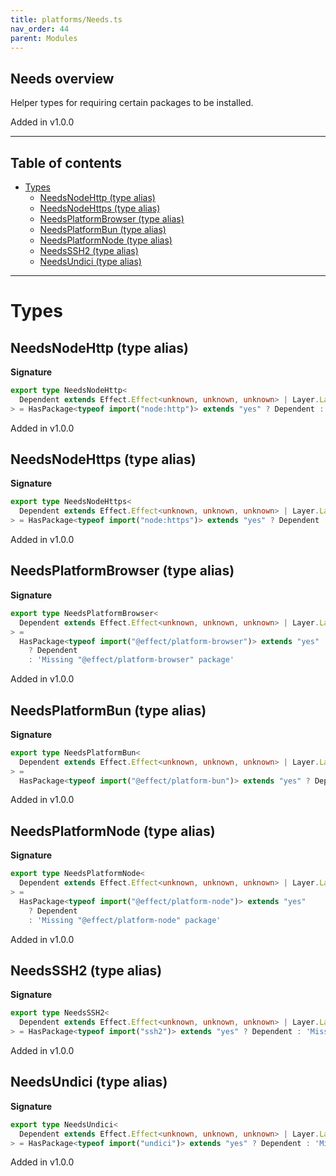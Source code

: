 ```yaml
---
title: platforms/Needs.ts
nav_order: 44
parent: Modules
---
```


## Needs overview

Helper types for requiring certain packages to be installed.

Added in v1.0.0

---

<h2 class="text-delta">Table of contents</h2>

- [Types](#types)
  - [NeedsNodeHttp (type alias)](#needsnodehttp-type-alias)
  - [NeedsNodeHttps (type alias)](#needsnodehttps-type-alias)
  - [NeedsPlatformBrowser (type alias)](#needsplatformbrowser-type-alias)
  - [NeedsPlatformBun (type alias)](#needsplatformbun-type-alias)
  - [NeedsPlatformNode (type alias)](#needsplatformnode-type-alias)
  - [NeedsSSH2 (type alias)](#needsssh2-type-alias)
  - [NeedsUndici (type alias)](#needsundici-type-alias)

---

# Types

## NeedsNodeHttp (type alias)

**Signature**

```ts
export type NeedsNodeHttp<
  Dependent extends Effect.Effect<unknown, unknown, unknown> | Layer.Layer<unknown, unknown, unknown>
> = HasPackage<typeof import("node:http")> extends "yes" ? Dependent : 'Missing "node:http" package'
```

Added in v1.0.0

## NeedsNodeHttps (type alias)

**Signature**

```ts
export type NeedsNodeHttps<
  Dependent extends Effect.Effect<unknown, unknown, unknown> | Layer.Layer<unknown, unknown, unknown>
> = HasPackage<typeof import("node:https")> extends "yes" ? Dependent : 'Missing "node:https" package'
```

Added in v1.0.0

## NeedsPlatformBrowser (type alias)

**Signature**

```ts
export type NeedsPlatformBrowser<
  Dependent extends Effect.Effect<unknown, unknown, unknown> | Layer.Layer<unknown, unknown, unknown>
> =
  HasPackage<typeof import("@effect/platform-browser")> extends "yes"
    ? Dependent
    : 'Missing "@effect/platform-browser" package'
```

Added in v1.0.0

## NeedsPlatformBun (type alias)

**Signature**

```ts
export type NeedsPlatformBun<
  Dependent extends Effect.Effect<unknown, unknown, unknown> | Layer.Layer<unknown, unknown, unknown>
> =
  HasPackage<typeof import("@effect/platform-bun")> extends "yes" ? Dependent : 'Missing "@effect/platform-bun" package'
```

Added in v1.0.0

## NeedsPlatformNode (type alias)

**Signature**

```ts
export type NeedsPlatformNode<
  Dependent extends Effect.Effect<unknown, unknown, unknown> | Layer.Layer<unknown, unknown, unknown>
> =
  HasPackage<typeof import("@effect/platform-node")> extends "yes"
    ? Dependent
    : 'Missing "@effect/platform-node" package'
```

Added in v1.0.0

## NeedsSSH2 (type alias)

**Signature**

```ts
export type NeedsSSH2<
  Dependent extends Effect.Effect<unknown, unknown, unknown> | Layer.Layer<unknown, unknown, unknown>
> = HasPackage<typeof import("ssh2")> extends "yes" ? Dependent : 'Missing "ssh2" package'
```

Added in v1.0.0

## NeedsUndici (type alias)

**Signature**

```ts
export type NeedsUndici<
  Dependent extends Effect.Effect<unknown, unknown, unknown> | Layer.Layer<unknown, unknown, unknown>
> = HasPackage<typeof import("undici")> extends "yes" ? Dependent : 'Missing "undici" package'
```

Added in v1.0.0
